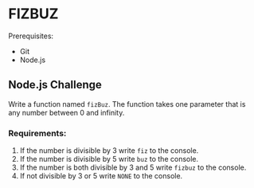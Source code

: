 # FIZBUZ

Prerequisites:

- Git
- Node.js

## Node.js Challenge

Write a function named `fizBuz`. The function takes one parameter that is any number between 0 and infinity. 

### Requirements:

1. If the number is divisible by 3 write `fiz` to the console.
2. If the number is divisible by 5 write `buz` to the console.
3. If the number is both divisible by 3 and 5 write `fizbuz` to the console.
4. If not divisible by 3 or 5 write `NONE` to the console.